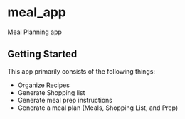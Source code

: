 # meal_app

Meal Planning app

## Getting Started

<aside>
This app primarily consists of the following things:

- Organize Recipes
- Generate Shopping list
- Generate meal prep instructions
- Generate a meal plan (Meals, Shopping List, and Prep)
</aside>
